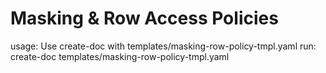# Masking & Row Access Policies

usage: Use create-doc with templates/masking-row-policy-tmpl.yaml
run: create-doc templates/masking-row-policy-tmpl.yaml
